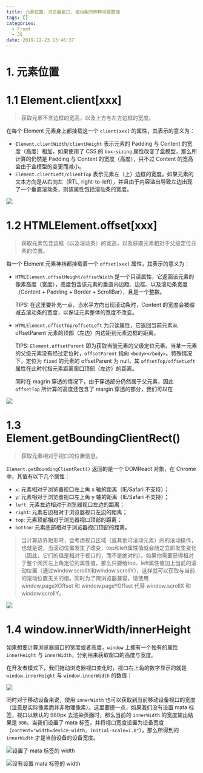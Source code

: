```yaml
---
title: 元素位置、浏览器窗口、滚动条的种种问题整理
tags: []
categories:
  - Front
  - JS
date: 2019-12-23 13:46:37
---
```


# 1. 元素位置

# 1.1 Element.client\[xxx\]

> 获取元素不含边框的宽高，以及上方与左方边框的宽度。

在每个 Element 元素身上都挂载这一个 `client[xxx]` 的属性，其表示的意义为：

- `Element.clientWidth/clientHeight` 表示元素的 Padding 与 Content 的宽度（高度）相加，如果使用了 CSS 的 `box-sizing` 属性改变了盒模型，那么所计算的仍然是 Padding 与 Content 的宽度（高度），只不过 Content 的宽高会由于盒模型的变更而减小。
- `Element.clientLeft/clientTop` 表示元素左（上）边框的宽度。如果元素的文本方向是从右向左（RTL, right-to-left），并且由于内容溢出导致左边出现了一个垂直滚动条，则该属性包括滚动条的宽度。

![](http://img.cdn.esunr.xyz/markdown/20191223143118.png)

# 1.2 HTMLElement.offset\[xxx\]

> 获取元素包含边框（以及滚动条）的宽高，以及获取元素相对于父级定位元素的位置。

每一个 Element 元素神挡都挂载着一个 `offset[xxx]` 属性，其表示的意义为：

- `HTMLElement.offsetHeight/offsetWidth` 是一个只读属性，它返回该元素的像素高度（宽度），高度包含该元素的垂直内边距、边框、以及滚动条宽度（Content + Padding + Border + ScrollBar），且是一个整数。
  
  TIPS: 在这里要补充一点，当水平方向出现滚动条时，Content 的宽度会被缩减去滚动条的宽度，以保证元素整体的宽度不改变。

- `HTMLElement.offsetTop/offsetLeft` 为只读属性，它返回当前元素从 offsetParent 元素的顶部（左边）内边距到元素边框的距离。
  
  TIPS: `Element.offsetParent` 即为获取当前元素的父级定位元素。当某一元素的父级元素没有经过定位时，`offsetParent` 指向 `<body></body>`。特殊情况下，定位为 `fixed` 的元素的 offsetParent 为 null，其 `offsetTop/offsetLeft` 属性在此时代指元素距离窗口顶部（左边）的距离。

  同时在 magrin 穿透的情况下，由于穿透部分仍然属于父元素，因此 `offsetTop` 所计算的高度还包含了 margin 穿透的部分，我们可以在

![](http://img.cdn.esunr.xyz/markdown/20191223153021.png)

# 1.3 Element.getBoundingClientRect()

> 获取元素相对于视口的位置信息。

`Element.getBoundingClientRect()` 返回的是一个 DOMReact 对象，在 Chrome 中，其值有以下几个属性：

- `x`: 元素相对于浏览器视口左上角 x 轴的距离（IE/Safari 不支持）；
- `y`: 元素相对于浏览器视口左上角 y 轴的距离（IE/Safari 不支持）；
- `left`: 元素左边相对于浏览器视口左边的距离；
- `right`: 元素右边相对于浏览器视口左边的距离；
- `top`: 元素顶部相对于浏览器视口顶部的距离；
- `bottom`: 元素底部相对于浏览器视口顶部的距离。

> 当计算边界矩形时，会考虑视口区域（或其他可滚动元素）内的滚动操作，也就是说，当滚动位置发生了改变，top和left属性值就会随之立即发生变化（因此，它们的值是相对于视口的，而不是绝对的）。如果你需要获得相对于整个网页左上角定位的属性值，那么只要给top、left属性值加上当前的滚动位置（通过window.scrollX和window.scrollY），这样就可以获取与当前的滚动位置无关的值。同时为了跨浏览器兼容，请使用 window.pageXOffset 和 window.pageYOffset 代替 window.scrollX 和 window.scrollY。

![](http://img.cdn.esunr.xyz/markdown/20191223155736.png)

# 1.4 window.innerWidth/innerHeight

如果想要计算浏览器窗口的宽度或者高度，`window` 上拥有一个独有的属性 `innerHeight` 与 `innerWidth`，分别用来获取窗口的高度与宽度。

在开发者模式下，我们拖动浏览器视口变化时，视口右上角的数字显示的就是 `window.innerHeight` 与 `window.innerWidth` 的数值：

![](http://img.cdn.esunr.xyz/markdown/20191223160442.png)

同时对于移动设备来说，使用 `innerWidth` 也可以获取到当前移动设备视口的宽度（注意是实际像素而并非物理像素）。这里要提一点，如果我们没有设置 mata 标签，视口以默认的 980px 去渲染页面时，那么当前的 `innerWidth` 的宽度输出结果是 `980`。当我们设置了 mata 标签，并将视口宽度设置为设备宽度（`content="width=device-width, initial-scale=1.0"`），那么所得到的 `innerWidth` 才是当前设备的设备宽度。

![设置了 mata 标签的 width](http://img.cdn.esunr.xyz/markdown/20191223162249.png)

![没有设置 mata 标签的 width](http://img.cdn.esunr.xyz/markdown/20191223162337.png)

